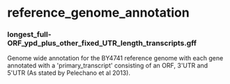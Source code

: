 # reference_genome_annotation

### longest_full-ORF_ypd_plus_other_fixed_UTR_length_transcripts.gff
Genome wide annotation for the BY4741 reference genome with each gene annotated with a 'primary_transcript' consisting of an ORF, 3'UTR and 5'UTR (As stated by Pelechano et al 2013).
